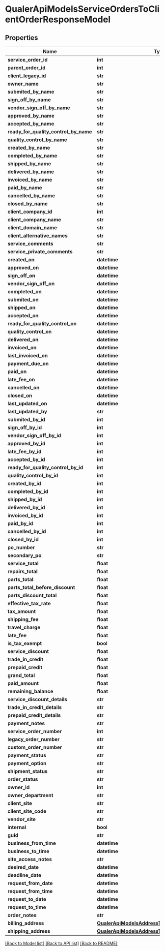 # QualerApiModelsServiceOrdersToClientOrderResponseModel

## Properties
Name | Type | Description | Notes
------------ | ------------- | ------------- | -------------
**service_order_id** | **int** |  | [optional] 
**parent_order_id** | **int** |  | [optional] 
**client_legacy_id** | **str** |  | [optional] 
**owner_name** | **str** |  | [optional] 
**submited_by_name** | **str** |  | [optional] 
**sign_off_by_name** | **str** |  | [optional] 
**vendor_sign_off_by_name** | **str** |  | [optional] 
**approved_by_name** | **str** |  | [optional] 
**accepted_by_name** | **str** |  | [optional] 
**ready_for_quality_control_by_name** | **str** |  | [optional] 
**quality_control_by_name** | **str** |  | [optional] 
**created_by_name** | **str** |  | [optional] 
**completed_by_name** | **str** |  | [optional] 
**shipped_by_name** | **str** |  | [optional] 
**delivered_by_name** | **str** |  | [optional] 
**invoiced_by_name** | **str** |  | [optional] 
**paid_by_name** | **str** |  | [optional] 
**cancelled_by_name** | **str** |  | [optional] 
**closed_by_name** | **str** |  | [optional] 
**client_company_id** | **int** |  | [optional] 
**client_company_name** | **str** |  | [optional] 
**client_domain_name** | **str** |  | [optional] 
**client_alternative_names** | **str** |  | [optional] 
**service_comments** | **str** |  | [optional] 
**service_private_comments** | **str** |  | [optional] 
**created_on** | **datetime** |  | [optional] 
**approved_on** | **datetime** |  | [optional] 
**sign_off_on** | **datetime** |  | [optional] 
**vendor_sign_off_on** | **datetime** |  | [optional] 
**completed_on** | **datetime** |  | [optional] 
**submited_on** | **datetime** |  | [optional] 
**shipped_on** | **datetime** |  | [optional] 
**accepted_on** | **datetime** |  | [optional] 
**ready_for_quality_control_on** | **datetime** |  | [optional] 
**quality_control_on** | **datetime** |  | [optional] 
**delivered_on** | **datetime** |  | [optional] 
**invoiced_on** | **datetime** |  | [optional] 
**last_invoiced_on** | **datetime** |  | [optional] 
**payment_due_on** | **datetime** |  | [optional] 
**paid_on** | **datetime** |  | [optional] 
**late_fee_on** | **datetime** |  | [optional] 
**cancelled_on** | **datetime** |  | [optional] 
**closed_on** | **datetime** |  | [optional] 
**last_updated_on** | **datetime** |  | [optional] 
**last_updated_by** | **str** |  | [optional] 
**submited_by_id** | **int** |  | [optional] 
**sign_off_by_id** | **int** |  | [optional] 
**vendor_sign_off_by_id** | **int** |  | [optional] 
**approved_by_id** | **int** |  | [optional] 
**late_fee_by_id** | **int** |  | [optional] 
**accepted_by_id** | **int** |  | [optional] 
**ready_for_quality_control_by_id** | **int** |  | [optional] 
**quality_control_by_id** | **int** |  | [optional] 
**created_by_id** | **int** |  | [optional] 
**completed_by_id** | **int** |  | [optional] 
**shipped_by_id** | **int** |  | [optional] 
**delivered_by_id** | **int** |  | [optional] 
**invoiced_by_id** | **int** |  | [optional] 
**paid_by_id** | **int** |  | [optional] 
**cancelled_by_id** | **int** |  | [optional] 
**closed_by_id** | **int** |  | [optional] 
**po_number** | **str** |  | [optional] 
**secondary_po** | **str** |  | [optional] 
**service_total** | **float** |  | [optional] 
**repairs_total** | **float** |  | [optional] 
**parts_total** | **float** |  | [optional] 
**parts_total_before_discount** | **float** |  | [optional] 
**parts_discount_total** | **float** |  | [optional] 
**effective_tax_rate** | **float** |  | [optional] 
**tax_amount** | **float** |  | [optional] 
**shipping_fee** | **float** |  | [optional] 
**travel_charge** | **float** |  | [optional] 
**late_fee** | **float** |  | [optional] 
**is_tax_exempt** | **bool** |  | [optional] 
**service_discount** | **float** |  | [optional] 
**trade_in_credit** | **float** |  | [optional] 
**prepaid_credit** | **float** |  | [optional] 
**grand_total** | **float** |  | [optional] 
**paid_amount** | **float** |  | [optional] 
**remaining_balance** | **float** |  | [optional] 
**service_discount_details** | **str** |  | [optional] 
**trade_in_credit_details** | **str** |  | [optional] 
**prepaid_credit_details** | **str** |  | [optional] 
**payment_notes** | **str** |  | [optional] 
**service_order_number** | **int** |  | [optional] 
**legacy_order_number** | **str** |  | [optional] 
**custom_order_number** | **str** |  | [optional] 
**payment_status** | **str** |  | [optional] 
**payment_option** | **str** |  | [optional] 
**shipment_status** | **str** |  | [optional] 
**order_status** | **str** |  | [optional] 
**owner_id** | **int** |  | [optional] 
**owner_department** | **str** |  | [optional] 
**client_site** | **str** |  | [optional] 
**client_site_code** | **str** |  | [optional] 
**vendor_site** | **str** |  | [optional] 
**internal** | **bool** |  | [optional] 
**guid** | **str** |  | [optional] 
**business_from_time** | **datetime** |  | [optional] 
**business_to_time** | **datetime** |  | [optional] 
**site_access_notes** | **str** |  | [optional] 
**desired_date** | **datetime** |  | [optional] 
**deadline_date** | **datetime** |  | [optional] 
**request_from_date** | **datetime** |  | [optional] 
**request_from_time** | **datetime** |  | [optional] 
**request_to_date** | **datetime** |  | [optional] 
**request_to_time** | **datetime** |  | [optional] 
**order_notes** | **str** |  | [optional] 
**billing_address** | [**QualerApiModelsAddressToAddressResponseModel**](QualerApiModelsAddressToAddressResponseModel.md) |  | [optional] 
**shipping_address** | [**QualerApiModelsAddressToAddressResponseModel**](QualerApiModelsAddressToAddressResponseModel.md) |  | [optional] 

[[Back to Model list]](../README.md#documentation-for-models) [[Back to API list]](../README.md#documentation-for-api-endpoints) [[Back to README]](../README.md)

